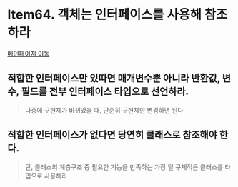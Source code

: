 # Item64. 객체는 인터페이스를 사용해 참조하라

[메인페이지 이동](../README.md)

## 적합한 인터페이스만 있따면 매개변수뿐 아니라 반환값, 변수, 필드를 전부 인터페이스 타입으로 선언하라.

> 나중에 구현체가 바뀌었을 때, 단순히 구현체만 변경하면 된다

## 적합한 인터페이스가 없다면 당연히 클래스로 참조해야 한다.

> 단, 클래스의 계층구조 중 필요한 기능을 만족하는 가장 덜 구체적은 클래스를 타입으로 사용해라
